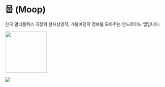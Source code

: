 # 뭅 (Moop)

한국 멀티플렉스 극장의 현재상영작, 개봉예정작 정보를 모아주는 안드로이드 앱입니다.

<a href='https://play.google.com/store/apps/details?id=soup.movie'><img width="135px" src='https://play.google.com/intl/ja/badges/images/generic/en_badge_web_generic.png'/></a>

<a href='https://github.com/fornewid/Moop-Android'>
<img src="https://img.icons8.com/windows/32/000000/github.png">
</a>
